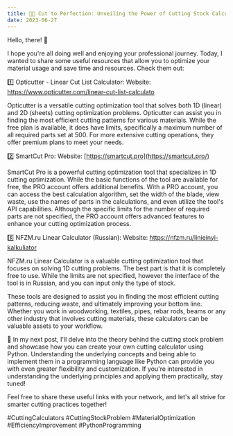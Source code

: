 ```yaml
---
title: 🔧📐 Cut to Perfection: Unveiling the Power of Cutting Stock Calculators! 🔬🤖
date: 2023-06-27
---
```


Hello, there! 👋

I hope you're all doing well and enjoying your professional journey. Today, I wanted to share some useful resources that allow you to optimize your material usage and save time and resources. Check them out:

1️⃣ Opticutter - Linear Cut List Calculator: Website: <https://www.opticutter.com/linear-cut-list-calculato>

Opticutter is a versatile cutting optimization tool that solves both 1D (linear) and 2D (sheets) cutting optimization problems. Opticutter can assist you in finding the most efficient cutting patterns for various materials. While the free plan is available, it does have limits, specifically a maximum number of all required parts set at 500. For more extensive cutting operations, they offer premium plans to meet your needs.

2️⃣ SmartCut Pro: Website: [https://smartcut.pro](https://smartcut.pro/)

SmartCut Pro is a powerful cutting optimization tool that specializes in 1D cutting optimization. While the basic functions of the tool are available for free, the PRO account offers additional benefits. With a PRO account, you can access the best calculation algorithm, set the width of the blade, view waste, use the names of parts in the calculations, and even utilize the tool's API capabilities. Although the specific limits for the number of required parts are not specified, the PRO account offers advanced features to enhance your cutting optimization process.

3️⃣ NFZM.ru Linear Calculator (Russian): Website: <https://nfzm.ru/linieinyi-kalkuliator>

NFZM.ru Linear Calculator is a valuable cutting optimization tool that focuses on solving 1D cutting problems. The best part is that it is completely free to use. While the limits are not specified, however the interface of the tool is in Russian, and you can input only the type of stock.

These tools are designed to assist you in finding the most efficient cutting patterns, reducing waste, and ultimately improving your bottom line. Whether you work in woodworking, textiles, pipes, rebar rods, beams or any other industry that involves cutting materials, these calculators can be valuable assets to your workflow.

📢 In my next post, I'll delve into the theory behind the cutting stock problem and showcase how you can create your own cutting calculator using Python. Understanding the underlying concepts and being able to implement them in a programming language like Python can provide you with even greater flexibility and customization. If you're interested in understanding the underlying principles and applying them practically, stay tuned!

Feel free to share these useful links with your network, and let's all strive for smarter cutting practices together!

#CuttingCalculators #CuttingStockProblem #MaterialOptimization #EfficiencyImprovement #PythonProgramming
